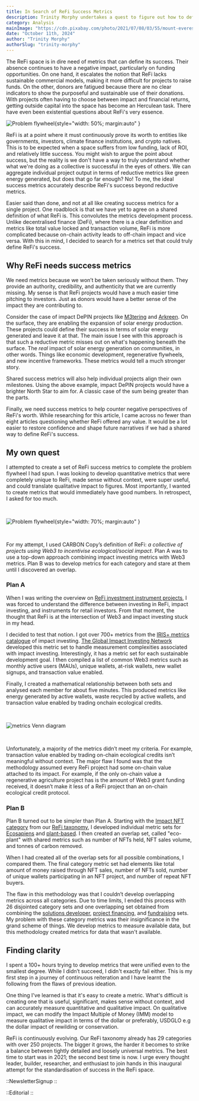 ```yaml
---
title: In Search of ReFi Success Metrics
description: Trinity Morphy undertakes a quest to figure out how to define the success of Web3 regenerative finance (ReFi).
category: Analysis
mainImage: "https://cdn.pixabay.com/photo/2021/07/08/03/55/mount-everest-6395759_1280.jpg"
date: "October 11th, 2024"
author: "Trinity Morphy"
authorSlug: "trinity-morphy"
---
```


The ReFi space is in dire need of metrics that can define its success. Their absence continues to have a negative impact, particularly on funding opportunities. On one hand, it escalates the notion that ReFi lacks sustainable commercial models, making it more difficult for projects to raise funds. On the other, donors are fatigued because there are no clear indicators to show the purposeful and sustainable use of their donations. With projects often having to choose between impact and financial returns, getting outside capital into the space has become an Herculean task. There have even been existential questions about ReFi's very essence. 

![Problem flywheel](/images/success-metrics-article-1.jpeg){style="width: 50%; margin:auto" }

ReFi is at a point where it must continuously prove its worth to entities like governments, investors, climate finance institutions, and crypto natives. This is to be expected when a space suffers from low funding, lack of ROI, and relatively little success. You might wish to argue the point about success, but the reality is we don't have a way to truly understand whether what we're doing as a collective is successful in the eyes of others. We can aggregate individual project output in terms of reductive metrics like green energy generated, but does that go far enough? No! To me, the ideal success metrics accurately describe ReFi's success beyond reductive metrics.

Easier said than done, and not at all like creating success metrics for a single project. One roadblock is that we have yet to agree on a shared definition of what ReFi is. This convolutes the metrics development process. Unlike decentralised finance (DeFi), where there is a clear definition and metrics like total value locked and transaction volume, ReFi is more complicated because on-chain activity leads to off-chain impact and vice versa. With this in mind, I decided to search for a metrics set that could truly define ReFi's success.

## Why ReFi needs success metrics

We need metrics because we won’t be taken seriously without them. They provide an authority, credibility, and authenticity that we are currently missing. My sense is that ReFi projects would have a much easier time pitching to investors. Just as donors would have a better sense of the impact they are contributing to.

Consider the case of impact DePIN projects like [M3tering](/project/m3tering/) and [Arkreen](/project/arkreen/). On the surface, they are enabling the expansion of solar energy production. These projects could define their success in terms of solar energy generated and leave it at that. The main issue I see with this approach is that such a reductive metric misses out on what's happening beneath the surface. The *real* impact of solar energy generation on communities, in other words. Things like economic development, regenerative flywheels, and new incentive frameworks. These metrics would tell a much stronger story.

Shared success metrics will also help individual projects align their own milestones. Using the above example, impact DePIN projects would have a brighter North Star to aim for. A classic case of the sum being greater than the parts.

Finally, we need success metrics to help counter negative perspectives of ReFi's worth. While researching for this article, I came across no fewer than eight articles questioning whether ReFi offered any value. It would be a lot easier to restore confidence and shape future narratives if we had a shared way to define ReFi's success.

## My own quest

I attempted to create a set of ReFi success metrics to complete the problem flywheel I had spun. I was looking to develop quantitative metrics that were completely unique to ReFi, made sense without context, were super useful, and could translate qualitative impact to figures. Most importantly, I wanted to create metrics that would immediately have good numbers. In retrospect, I asked for too much. 

<br>

![Problem flywheel](/images/success-metrics-article-2.png){style="width: 70%; margin:auto" }

<br>

For my attempt, I used CARBON Copy’s definition of ReFi: *a collective of projects using Web3 to incentivise ecological/social impact*. Plan A was to use a top-down approach combining impact investing metrics with Web3 metrics. Plan B was to develop metrics for each category and stare at them until I discovered an overlap.

### Plan A

When I was writing the overview on [ReFi investment instrument projects](/features/overview-refi-investment-instrument-projects/), I was forced to understand the difference between investing in ReFi, impact investing, and instruments for retail investors. From that moment, the thought that ReFi is at the intersection of Web3 and impact investing stuck in my head.

I decided to test that notion. I got over 700+ metrics from the [IRIS+ metrics catalogue](https://iris.thegiin.org/metrics/) of impact investing. [The Global Impact Investing Network](https://thegiin.org/) developed this metric set to handle measurement complexities associated with impact investing. Interestingly, it has a metric set for each sustainable development goal. I then compiled a list of common Web3 metrics such as monthly active users (MAUs), unique wallets, at-risk wallets, new wallet signups, and transaction value enabled.

Finally, I created a mathematical relationship between both sets and analysed each member for about five minutes. This produced metrics like energy generated by active wallets, waste recycled by active wallets, and transaction value enabled by trading onchain ecological credits.

<br>

![metrics Venn diagram](/images/success-metrics-article-3.png)

<br>

Unfortunately, a majority of the metrics didn’t meet my criteria. For example, transaction value enabled by trading on-chain ecological credits isn’t meaningful without context. The major flaw I found was that the methodology assumed every ReFi project had some on-chain value attached to its impact. For example, if the only on-chain value a regenerative agriculture project has is the amount of Web3 grant funding received, it doesn’t make it less of a ReFi project than an on-chain ecological credit protocol.

### Plan B

Plan B turned out to be simpler than Plan A. Starting with the [Impact NFT category](/projects/categories/impact-nfts/) from our [ReFi taxonomy](/landscape/), I developed individual metric sets for [Ecosapiens](/project/ecosapiens/) and [plant-based](/project/plant-based/). I then created an overlap set, called "eco-plant" with shared metrics such as number of NFTs held, NFT sales volume, and tonnes of carbon removed.

When I had created all of the overlap sets for all possible combinations, I compared them. The final category metric set had elements like total amount of money raised through NFT sales, number of NFTs sold, number of unique wallets participating in an NFT project, and number of repeat NFT buyers.

The flaw in this methodology was that I couldn’t develop overlapping metrics across all categories. Due to time limits, I ended this process with 26 disjointed category sets and one overlapping set obtained from combining the [solutions developer](/projects/categories/solutions-developer/), [project financing](/projects/categories/project-financing/), and [fundraising](/projects/categories/fundraising/) sets. My problem with these category metrics was their insignificance in the grand scheme of things. We develop metrics to measure available data, but this methodology created metrics for data that wasn't available.

## Finding clarity

I spent a 100+ hours trying to develop metrics that were unified even to the smallest degree. While I didn’t succeed, I didn't exactly fail either. This is my first step in a journey of continuous reiteration and I have learnt the following from the flaws of previous ideation. 

One thing I've learned is that it's easy to create a metric. What's difficult is creating one that is useful, significant, makes sense without context, and can accurately measure quantitative and qualitative impact. On qualitative impact, we can modify the Impact Multiple of Money (IMM) model to measure qualitative impact in terms of the dollar or preferably, USDGLO e.g the dollar impact of rewilding or conservation.

ReFi is continuously evolving. Our ReFi taxonomy already has 29 categories with over 250 projects. The bigger it grows, the harder it becomes to strike a balance between tightly detailed and loosely universal metrics. The best time to start was in 2021; the second best time is now. I urge every thought leader, builder, researcher, and enthusiast to join hands in this inaugural attempt for the standardisation of success in the ReFi space. 

::NewsletterSignup
::

::Editorial
::
